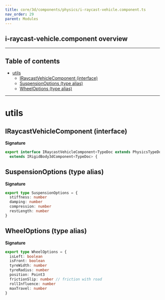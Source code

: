 ```yaml
---
title: core/3d/components/physics/i-raycast-vehicle.component.ts
nav_order: 29
parent: Modules
---
```


## i-raycast-vehicle.component overview

---

<h2 class="text-delta">Table of contents</h2>

- [utils](#utils)
  - [IRaycastVehicleComponent (interface)](#iraycastvehiclecomponent-interface)
  - [SuspensionOptions (type alias)](#suspensionoptions-type-alias)
  - [WheelOptions (type alias)](#wheeloptions-type-alias)

---

# utils

## IRaycastVehicleComponent (interface)

**Signature**

```ts
export interface IRaycastVehicleComponent<TypeDoc extends PhysicsTypeDocRepo3D = PhysicsTypeDocRepo3D>
  extends IRigidBody3dComponent<TypeDoc> {
```

## SuspensionOptions (type alias)

**Signature**

```ts
export type SuspensionOptions = {
  stiffness: number
  damping: number
  compression: number
  restLength: number
}
```

## WheelOptions (type alias)

**Signature**

```ts
export type WheelOptions = {
  isLeft: boolean
  isFront: boolean
  tyreWidth: number
  tyreRadius: number
  position: Point3
  frictionSlip: number // friction with road
  rollInfluence: number
  maxTravel: number
}
```
